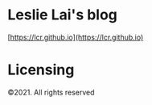 # Leslie Lai's blog

[https://lcr.github.io](https://lcr.github.io)

# Licensing

&copy;2021. All rights reserved
